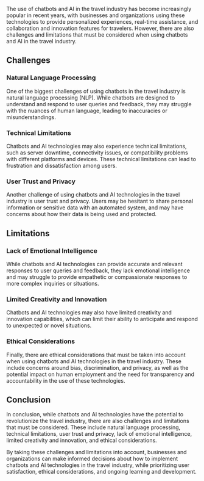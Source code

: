 
The use of chatbots and AI in the travel industry has become increasingly popular in recent years, with businesses and organizations using these technologies to provide personalized experiences, real-time assistance, and collaboration and innovation features for travelers. However, there are also challenges and limitations that must be considered when using chatbots and AI in the travel industry.

Challenges
----------

### Natural Language Processing

One of the biggest challenges of using chatbots in the travel industry is natural language processing (NLP). While chatbots are designed to understand and respond to user queries and feedback, they may struggle with the nuances of human language, leading to inaccuracies or misunderstandings.

### Technical Limitations

Chatbots and AI technologies may also experience technical limitations, such as server downtime, connectivity issues, or compatibility problems with different platforms and devices. These technical limitations can lead to frustration and dissatisfaction among users.

### User Trust and Privacy

Another challenge of using chatbots and AI technologies in the travel industry is user trust and privacy. Users may be hesitant to share personal information or sensitive data with an automated system, and may have concerns about how their data is being used and protected.

Limitations
-----------

### Lack of Emotional Intelligence

While chatbots and AI technologies can provide accurate and relevant responses to user queries and feedback, they lack emotional intelligence and may struggle to provide empathetic or compassionate responses to more complex inquiries or situations.

### Limited Creativity and Innovation

Chatbots and AI technologies may also have limited creativity and innovation capabilities, which can limit their ability to anticipate and respond to unexpected or novel situations.

### Ethical Considerations

Finally, there are ethical considerations that must be taken into account when using chatbots and AI technologies in the travel industry. These include concerns around bias, discrimination, and privacy, as well as the potential impact on human employment and the need for transparency and accountability in the use of these technologies.

Conclusion
----------

In conclusion, while chatbots and AI technologies have the potential to revolutionize the travel industry, there are also challenges and limitations that must be considered. These include natural language processing, technical limitations, user trust and privacy, lack of emotional intelligence, limited creativity and innovation, and ethical considerations.

By taking these challenges and limitations into account, businesses and organizations can make informed decisions about how to implement chatbots and AI technologies in the travel industry, while prioritizing user satisfaction, ethical considerations, and ongoing learning and development.
